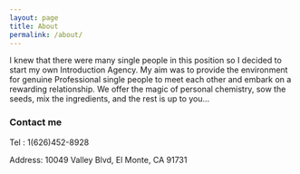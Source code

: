 ```yaml
---
layout: page
title: About
permalink: /about/
---
```


I knew that there were many single people in this position so I decided to start my own Introduction Agency.  My aim was to provide the environment for genuine Professional  single people to meet each other and embark on a rewarding relationship. We offer the magic of personal chemistry, sow the seeds, mix the ingredients, and the rest is up to you...


### Contact me

Tel    : 1(626)452-8928

Address: 10049 Valley Blvd, El Monte, CA 91731
